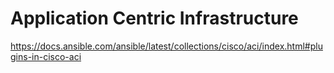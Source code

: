 # Application Centric Infrastructure
https://docs.ansible.com/ansible/latest/collections/cisco/aci/index.html#plugins-in-cisco-aci
